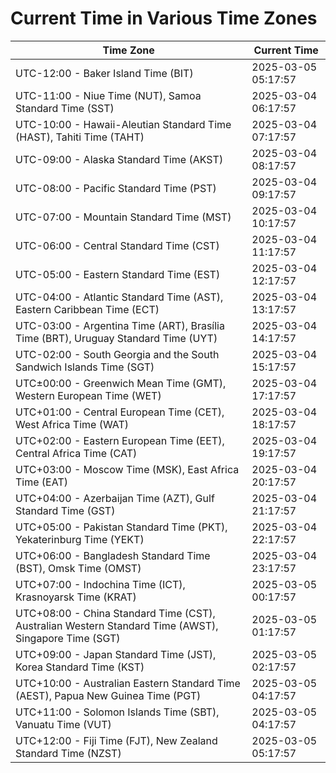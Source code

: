 # Current Time in Various Time Zones

| Time Zone | Current Time |
|-----------|--------------|
| UTC-12:00 - Baker Island Time (BIT) | 2025-03-05 05:17:57 |
| UTC-11:00 - Niue Time (NUT), Samoa Standard Time (SST) | 2025-03-04 06:17:57 |
| UTC-10:00 - Hawaii-Aleutian Standard Time (HAST), Tahiti Time (TAHT) | 2025-03-04 07:17:57 |
| UTC-09:00 - Alaska Standard Time (AKST) | 2025-03-04 08:17:57 |
| UTC-08:00 - Pacific Standard Time (PST) | 2025-03-04 09:17:57 |
| UTC-07:00 - Mountain Standard Time (MST) | 2025-03-04 10:17:57 |
| UTC-06:00 - Central Standard Time (CST) | 2025-03-04 11:17:57 |
| UTC-05:00 - Eastern Standard Time (EST) | 2025-03-04 12:17:57 |
| UTC-04:00 - Atlantic Standard Time (AST), Eastern Caribbean Time (ECT) | 2025-03-04 13:17:57 |
| UTC-03:00 - Argentina Time (ART), Brasília Time (BRT), Uruguay Standard Time (UYT) | 2025-03-04 14:17:57 |
| UTC-02:00 - South Georgia and the South Sandwich Islands Time (SGT) | 2025-03-04 15:17:57 |
| UTC±00:00 - Greenwich Mean Time (GMT), Western European Time (WET) | 2025-03-04 17:17:57 |
| UTC+01:00 - Central European Time (CET), West Africa Time (WAT) | 2025-03-04 18:17:57 |
| UTC+02:00 - Eastern European Time (EET), Central Africa Time (CAT) | 2025-03-04 19:17:57 |
| UTC+03:00 - Moscow Time (MSK), East Africa Time (EAT) | 2025-03-04 20:17:57 |
| UTC+04:00 - Azerbaijan Time (AZT), Gulf Standard Time (GST) | 2025-03-04 21:17:57 |
| UTC+05:00 - Pakistan Standard Time (PKT), Yekaterinburg Time (YEKT) | 2025-03-04 22:17:57 |
| UTC+06:00 - Bangladesh Standard Time (BST), Omsk Time (OMST) | 2025-03-04 23:17:57 |
| UTC+07:00 - Indochina Time (ICT), Krasnoyarsk Time (KRAT) | 2025-03-05 00:17:57 |
| UTC+08:00 - China Standard Time (CST), Australian Western Standard Time (AWST), Singapore Time (SGT) | 2025-03-05 01:17:57 |
| UTC+09:00 - Japan Standard Time (JST), Korea Standard Time (KST) | 2025-03-05 02:17:57 |
| UTC+10:00 - Australian Eastern Standard Time (AEST), Papua New Guinea Time (PGT) | 2025-03-05 04:17:57 |
| UTC+11:00 - Solomon Islands Time (SBT), Vanuatu Time (VUT) | 2025-03-05 04:17:57 |
| UTC+12:00 - Fiji Time (FJT), New Zealand Standard Time (NZST) | 2025-03-05 05:17:57 |
